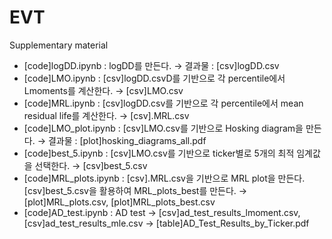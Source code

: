 # EVT
Supplementary material

- [code]logDD.ipynb : logDD를 만든다. &rarr; 결과물 : [csv]logDD.csv
- [code]LMO.ipynb : [csv]logDD.csvD를 기반으로 각 percentile에서 Lmoments를 계산한다. &rarr; [csv]LMO.csv
- [code]MRL.ipynb : [csv]logDD.csv를 기반으로 각 percentile에서 mean residual life를 계산한다. &rarr; [csv].MRL.csv
- [code]LMO_plot.ipynb : [csv]LMO.csv를 기반으로 Hosking diagram을 만든다. &rarr; 결과물 : [plot]hosking_diagrams_all.pdf
- [code]best_5.ipynb : [csv]LMO.csv를 기반으로 ticker별로 5개의 최적 임계값을 선택한다. &rarr; [csv]best_5.csv
- [code]MRL_plots.ipynb : [csv].MRL.csv을 기반으로 MRL plot을 만든다. [csv]best_5.csv을 활용하여 MRL_plots_best를 만든다. &rarr; [plot]MRL_plots.csv, [plot]MRL_plots_best.csv
- [code]AD_test.ipynb : AD test &rarr; [csv]ad_test_results_lmoment.csv, [csv]ad_test_results_mle.csv &rarr; [table]AD_Test_Results_by_Ticker.pdf 
